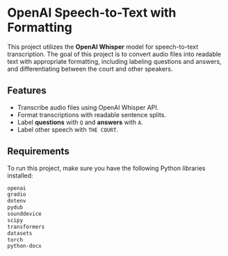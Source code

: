# OpenAI Speech-to-Text with Formatting

This project utilizes the **OpenAI Whisper** model for speech-to-text transcription. The goal of this project is to convert audio files into readable text with appropriate formatting, including labeling questions and answers, and differentiating between the court and other speakers.

## Features

- Transcribe audio files using OpenAI Whisper API.
- Format transcriptions with readable sentence splits.
- Label **questions** with `Q` and **answers** with `A`.
- Label other speech with `THE COURT`.

## Requirements

To run this project, make sure you have the following Python libraries installed:

```bash
openai
gradio
dotenv
pydub
sounddevice
scipy
transformers
datasets
torch
python-docx
